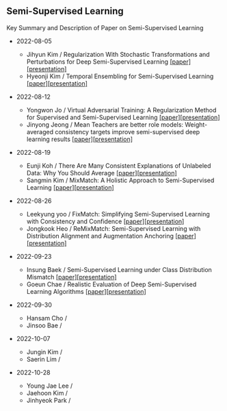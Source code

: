 ## Semi-Supervised Learning
Key Summary and Description of Paper on Semi-Supervised Learning

* 2022-08-05
  * Jihyun Kim / Regularization With Stochastic Transformations and Perturbations for Deep Semi-Supervised Learning [[paper]](https://proceedings.neurips.cc/paper/2016/hash/30ef30b64204a3088a26bc2e6ecf7602-Abstract.html)[[presentation]](https://github.com/dudwojae/NeverMind_DMQA/blob/main/Semi-Supervised%20Learning/20220805/%5B20220805%5DRegularization_With_Stochastic_Transformations_and_Perturbations_for_Deep_Semi_Supervised_Learning%20(NeurIPS%202016).pdf)
  * Hyeonji Kim / Temporal Ensembling for Semi-Supervised Learning [[paper]](https://arxiv.org/abs/1610.02242)[[presentation]](https://github.com/dudwojae/NeverMind_DMQA/blob/main/Semi-Supervised%20Learning/20220805/%5B20220805%5DTemporal%20Ensembling%20for%20Semi-Supervised%20Learning%20(ICLR%202017).pdf)
  
* 2022-08-12
  * Yongwon Jo / Virtual Adversarial Training: A Regularization Method for Supervised and Semi-Supervised Learning [[paper]](https://ieeexplore.ieee.org/abstract/document/8417973)[[presentation]](https://github.com/dudwojae/NeverMind_DMQA/blob/main/Semi-Supervised%20Learning/20220812/%5B20220812%5DVirtual%20Adversarial%20Training.pdf)
  * Jinyong Jeong / Mean Teachers are better role models: Weight-averaged consistency targets improve semi-supervised deep learning results [[paper]](https://proceedings.neurips.cc/paper/2017/hash/68053af2923e00204c3ca7c6a3150cf7-Abstract.html)[[presentation]](https://github.com/dudwojae/NeverMind_DMQA/blob/main/Semi-Supervised%20Learning/20220812/%5B20220812%5DMean%20teachers%20are%20better%20role%20models%20-%20Weight-averaged%20consistency%20targets%20improve%20semi-supervised%20deep%20learning%20results%20(NeurIPS%202017).pdf)

* 2022-08-19
  * Eunji Koh / There Are Many Consistent Explanations of Unlabeled Data: Why You Should Average [[paper]](https://arxiv.org/abs/1806.05594)[[presentation]](https://github.com/dudwojae/NeverMind_DMQA/blob/main/Semi-Supervised%20Learning/20220819/%5B20220819%5D%20There%20Are%20Many%20Consistent%20Explanations%20of%20Unlabeled%20Data_%20Why%20You%20Should%20Average.pdf)
  * Sangmin Kim / MixMatch: A Holistic Approach to Semi-Supervised Learning [[paper]](https://proceedings.neurips.cc/paper/2019/hash/1cd138d0499a68f4bb72bee04bbec2d7-Abstract.html)[[presentation]](https://github.com/dudwojae/NeverMind_DMQA/blob/main/Semi-Supervised%20Learning/20220819/%5B20220819%5D%20MixMatch-A%20Holistic%20Approach%20to%20Semi-Supervised%20Learning.pdf)

* 2022-08-26
  * Leekyung yoo / FixMatch: Simplifying Semi-Supervised Learning with Consistency and Confidence [[paper]](https://proceedings.neurips.cc/paper/2020/hash/06964dce9addb1c5cb5d6e3d9838f733-Abstract.html)[[presentation]](https://github.com/dudwojae/NeverMind_DMQA/blob/main/Semi-Supervised%20Learning/20220826/%5B20220826%5D%20FixMatch-Simplifying%20Semi-Supervised%20Learning%20with%20Consistency%20and%20Confidence.pdf)
  * Jongkook Heo / ReMixMatch: Semi-Supervised Learning with Distribution Alignment and Augmentation Anchoring [[paper]](https://arxiv.org/abs/1911.09785)[[presentation]](https://github.com/dudwojae/NeverMind_DMQA/blob/main/Semi-Supervised%20Learning/20220826/%5B20220826%5DReMixMatch-Semi%20Supervised%20Learning%20with%20Distribution%20Alignment%20and%20Augmentation%20Anchoring.pdf)

* 2022-09-23
  * Insung Baek / Semi-Supervised Learning under Class Distribution Mismatch [[paper]](https://ojs.aaai.org/index.php/AAAI/article/view/5763)[[presentation]](https://github.com/dudwojae/NeverMind_DMQA/blob/main/Semi-Supervised%20Learning/20220923/%5B20220923%5DSemi-supervised%20learning%20under%20class%20distribution%20mismatch.pdf)
  * Goeun Chae / Realistic Evaluation of Deep Semi-Supervised Learning Algorithms [[paper]](https://proceedings.neurips.cc/paper/2018/hash/c1fea270c48e8079d8ddf7d06d26ab52-Abstract.html)[[presentation]](https://github.com/dudwojae/NeverMind_DMQA/blob/main/Semi-Supervised%20Learning/20220923/%5B20220923%5DRealistic%20Evaluation%20of%20Deep%20Semi-Supervised%20Learning%20Algorithms.pdf)
  
* 2022-09-30
  * Hansam Cho / 
  * Jinsoo Bae / 

* 2022-10-07
  * Jungin Kim / 
  * Saerin Lim / 
  
* 2022-10-28
  * Young Jae Lee /
  * Jaehoon Kim / 
  * Jinhyeok Park /
